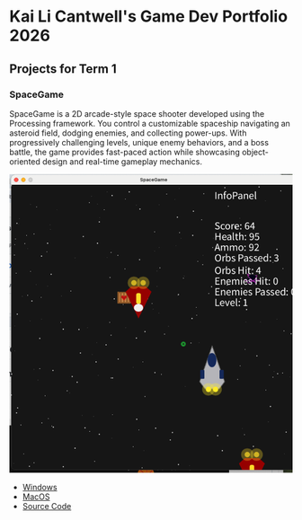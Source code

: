 # Kai Li Cantwell's Game Dev Portfolio 2026

## Projects for Term 1

### SpaceGame
 
SpaceGame is a 2D arcade-style space shooter developed using the Processing framework. You control a customizable spaceship navigating an asteroid field, dodging enemies, and collecting power-ups. With progressively challenging levels, unique enemy behaviors, and a boss battle, the game provides fast-paced action while showcasing object-oriented design and real-time gameplay mechanics.

![Running Game](https://github.com/425490-lgtm/GameDevPorfolio/blob/main/images/SpaceGame02.png)

* [Windows](https://github.com/425490-lgtm/GameDevPorfolio/blob/main/src/SpaceGame/windows-amd64.zip)
* [MacOS](https://github.com/425490-lgtm/GameDevPorfolio/blob/main/src/SpaceGame/macos-aarch64.zip)
* [Source Code](https://github.com/425490-lgtm/GameDevPorfolio/blob/main/src/SpaceGame/SpaceGame.zip)

